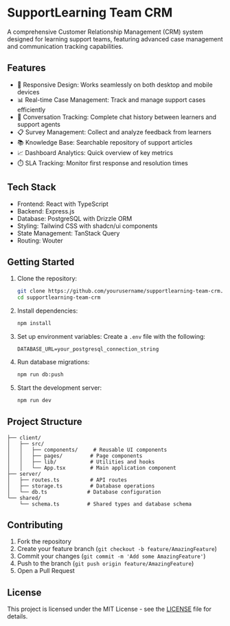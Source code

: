 # SupportLearning Team CRM

A comprehensive Customer Relationship Management (CRM) system designed for learning support teams, featuring advanced case management and communication tracking capabilities.

## Features

- 📱 Responsive Design: Works seamlessly on both desktop and mobile devices
- 📊 Real-time Case Management: Track and manage support cases efficiently
- 💬 Conversation Tracking: Complete chat history between learners and support agents
- 📋 Survey Management: Collect and analyze feedback from learners
- 📚 Knowledge Base: Searchable repository of support articles
- 📈 Dashboard Analytics: Quick overview of key metrics
- ⏱️ SLA Tracking: Monitor first response and resolution times

## Tech Stack

- Frontend: React with TypeScript
- Backend: Express.js
- Database: PostgreSQL with Drizzle ORM
- Styling: Tailwind CSS with shadcn/ui components
- State Management: TanStack Query
- Routing: Wouter

## Getting Started

1. Clone the repository:
   ```bash
   git clone https://github.com/yourusername/supportlearning-team-crm.git
   cd supportlearning-team-crm
   ```

2. Install dependencies:
   ```bash
   npm install
   ```

3. Set up environment variables:
   Create a `.env` file with the following:
   ```
   DATABASE_URL=your_postgresql_connection_string
   ```

4. Run database migrations:
   ```bash
   npm run db:push
   ```

5. Start the development server:
   ```bash
   npm run dev
   ```

## Project Structure

```
├── client/
│   ├── src/
│   │   ├── components/     # Reusable UI components
│   │   ├── pages/         # Page components
│   │   ├── lib/           # Utilities and hooks
│   │   └── App.tsx        # Main application component
├── server/
│   ├── routes.ts          # API routes
│   ├── storage.ts         # Database operations
│   └── db.ts             # Database configuration
└── shared/
    └── schema.ts         # Shared types and database schema
```

## Contributing

1. Fork the repository
2. Create your feature branch (`git checkout -b feature/AmazingFeature`)
3. Commit your changes (`git commit -m 'Add some AmazingFeature'`)
4. Push to the branch (`git push origin feature/AmazingFeature`)
5. Open a Pull Request

## License

This project is licensed under the MIT License - see the [LICENSE](LICENSE) file for details.

